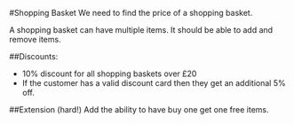 #Shopping Basket
We need to find the price of a shopping basket.

A shopping basket can have multiple items.
It should be able to add and remove items.

##Discounts:

- 10% discount for all shopping baskets over £20
- If the customer has a valid discount card then they get an additional 5% off.

##Extension (hard!)
  Add the ability to have buy one get one free items.